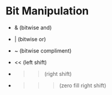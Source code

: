 
# Bit Manipulation

* & (bitwise and)

* | (bitwise or)

* ~ (bitwise compliment)

* << (left shift)

* >> (right shift)

* >>> (zero fill right shift)


